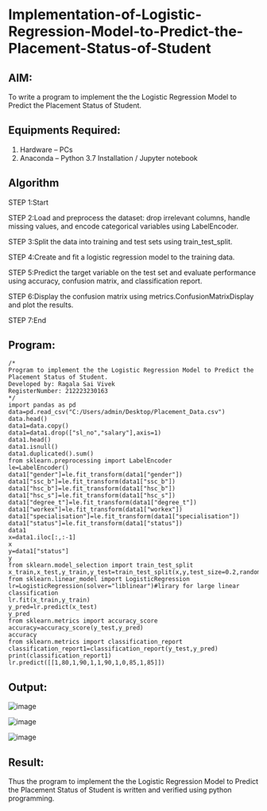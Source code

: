 # Implementation-of-Logistic-Regression-Model-to-Predict-the-Placement-Status-of-Student

## AIM:
To write a program to implement the the Logistic Regression Model to Predict the Placement Status of Student.

## Equipments Required:
1. Hardware – PCs
2. Anaconda – Python 3.7 Installation / Jupyter notebook

## Algorithm
STEP 1:Start

STEP 2:Load and preprocess the dataset: drop irrelevant columns, handle missing values, and encode categorical variables using LabelEncoder.

STEP 3:Split the data into training and test sets using train_test_split.

STEP 4:Create and fit a logistic regression model to the training data.

STEP 5:Predict the target variable on the test set and evaluate performance using accuracy, confusion matrix, and classification report.

STEP 6:Display the confusion matrix using metrics.ConfusionMatrixDisplay and plot the results.

STEP 7:End
## Program:
```
/*
Program to implement the the Logistic Regression Model to Predict the Placement Status of Student.
Developed by: Ragala Sai Vivek
RegisterNumber: 212223230163 
*/
import pandas as pd
data=pd.read_csv("C:/Users/admin/Desktop/Placement_Data.csv")
data.head()
data1=data.copy()
data1=data1.drop(["sl_no","salary"],axis=1)
data1.head()
data1.isnull()
data1.duplicated().sum()
from sklearn.preprocessing import LabelEncoder
le=LabelEncoder()
data1["gender"]=le.fit_transform(data1["gender"])
data1["ssc_b"]=le.fit_transform(data1["ssc_b"])
data1["hsc_b"]=le.fit_transform(data1["hsc_b"])
data1["hsc_s"]=le.fit_transform(data1["hsc_s"])
data1["degree_t"]=le.fit_transform(data1["degree_t"])
data1["workex"]=le.fit_transform(data1["workex"])
data1["specialisation"]=le.fit_transform(data1["specialisation"])
data1["status"]=le.fit_transform(data1["status"])
data1
x=data1.iloc[:,:-1]
x
y=data1["status"]
y
from sklearn.model_selection import train_test_split
x_train,x_test,y_train,y_test=train_test_split(x,y,test_size=0.2,random_state=0)
from sklearn.linear_model import LogisticRegression
lr=LogisticRegression(solver="liblinear")#lirary for large linear classification
lr.fit(x_train,y_train)
y_pred=lr.predict(x_test)
y_pred
from sklearn.metrics import accuracy_score
accuracy=accuracy_score(y_test,y_pred)
accuracy
from sklearn.metrics import classification_report
classification_report1=classification_report(y_test,y_pred)
print(classification_report1)
lr.predict([[1,80,1,90,1,1,90,1,0,85,1,85]])
```

## Output:
![image](https://github.com/user-attachments/assets/7d2cf34e-f14c-4ea4-9fca-a03b4f52aa57)

![image](https://github.com/user-attachments/assets/6b19add8-1751-4590-a2a3-facf92fe56f8)

![image](https://github.com/user-attachments/assets/301a357e-8415-41a0-af05-c7e9efdd2346)


## Result:
Thus the program to implement the the Logistic Regression Model to Predict the Placement Status of Student is written and verified using python programming.
